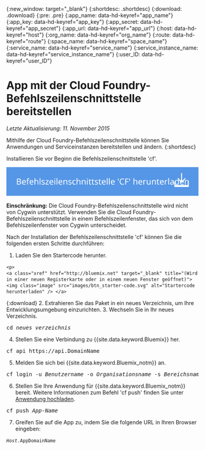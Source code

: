 {:new_window: target="_blank"}
{:shortdesc: .shortdesc}
{:download: .download}
{:pre: .pre}
{:app_name: data-hd-keyref="app_name"}
{:app_key: data-hd-keyref="app_key"}
{:app_secret: data-hd-keyref="app_secret"}
{:app_url: data-hd-keyref="app_url"}
{:host: data-hd-keyref="host"}
{:org_name: data-hd-keyref="org_name"}
{:route: data-hd-keyref="route"}
{:space_name: data-hd-keyref="space_name"}
{:service_name: data-hd-keyref="service_name"}
{:service_instance_name: data-hd-keyref="service_instance_name"}
{:user_ID: data-hd-keyref="user_ID"}

# App mit der Cloud Foundry-Befehlszeilenschnittstelle bereitstellen
*Letzte Aktualisierung: 11. November 2015*

Mithilfe der Cloud Foundry-Befehlszeilenschnittstelle können Sie Anwendungen und Serviceinstanzen bereitstellen und ändern. {:shortdesc}

Installieren Sie vor Beginn die Befehlszeilenschnittstelle 'cf'.

<p>
<a class="xref" href="https://github.com/cloudfoundry/cli/releases" target="_blank" title="(Wird in einer neuen Registerkarte oder in einem neuen Fenster geöffnet)"><img class="image" src="images/btn_cf_commandline.svg" alt="Cloud Foundry-Befehlszeilenschnittstelle herunterladen" /> </a>
</p>

**Einschränkung:** Die
Cloud Foundry-Befehlszeilenschnittstelle wird nicht von Cygwin unterstützt. Verwenden Sie
die Cloud Foundry-Befehlszeilenschnittstelle in einem
Befehlszeilenfenster, das sich von dem Befehlszeilenfenster von Cygwin unterscheidet. 

Nach der Installation der Befehlszeilenschnittstelle 'cf' können Sie die folgenden ersten Schritte durchführen:

  1. Laden Sie den Startercode herunter. 
  
    <p>
    <a class="xref" href="http://bluemix.net" target="_blank" title="(Wird in einer neuen Registerkarte oder in einem neuen Fenster geöffnet)"><img class="image" src="images/btn_starter-code.svg" alt="Startercode herunterladen" /> </a>
  </p>
  
  {:download}
  2. Extrahieren Sie das Paket in ein neues Verzeichnis, um Ihre Entwicklungsumgebung einzurichten. 
  3. Wechseln Sie in Ihr neues Verzeichnis.
  
  <pre class="pre">cd <var class="keyword varname">neues_verzeichnis</var></pre>
  
  4. Stellen Sie eine Verbindung zu {{site.data.keyword.Bluemix}} her.
  
  <pre class="pre">cf api https://api.<span class="keyword" data-hd-keyref="DomainName">DomainName</span></pre>
  
  5. Melden Sie sich bei {{site.data.keyword.Bluemix_notm}} an. 
 
  <pre class="pre">cf login -u <var class="keyword varname" data-hd-keyref="user_ID">Benutzername</var> -o <var class="keyword varname" data-hd-keyref="org_name">Organisationsname</var> -s <var class="keyword varname" data-hd-keyref="space_name">Bereichsname</var></pre>
  
  6. Stellen Sie Ihre Anwendung für {{site.data.keyword.Bluemix_notm}} bereit. Weitere Informationen zum Befehl 'cf push' finden Sie unter [Anwendung hochladen](upload_app.html#upload_app__push). 
  
  <pre class="pre">cf push <var class="keyword varname" data-hd-keyref="app_name">App-Name</var></pre>
  
  7. Greifen Sie auf die App zu, indem Sie die folgende URL in Ihren Browser eingeben: 
  
  <pre class="codeblock"><code><var class="keyword varname" data-hd-keyref="host">Host</var>.<span class="keyword" data-hd-keyref="APPDomain">AppDomainName</span></code></pre>
